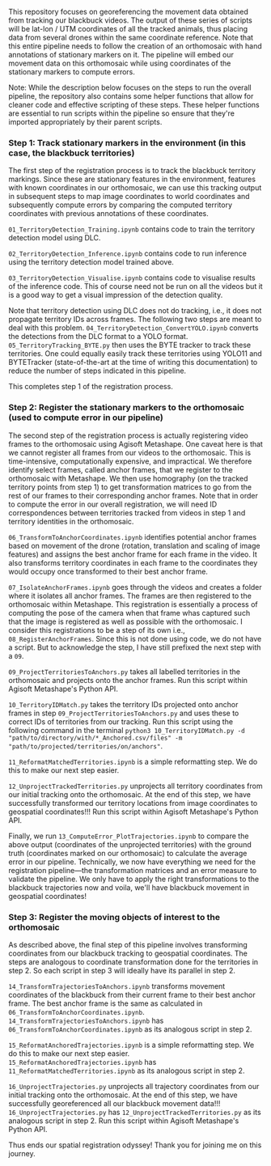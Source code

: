 This repository focuses on georeferencing the movement data obtained from tracking our blackbuck videos. The output of these series of scripts will be lat-lon / UTM coordinates of all the tracked animals, thus placing data from several drones within the same coordinate reference. Note that this entire pipeline needs to follow the creation of an orthomosaic with hand annotations of stationary markers on it. The pipeline will embed our movement data on this orthomosaic while using coordinates of the stationary markers to compute errors.

Note: While the description below focuses on the steps to run the overall pipeline, the repository also contains some helper functions that allow for cleaner code and effective scripting of these steps. These helper functions are essential to run scripts within the pipeline so ensure that they're imported appropriately by their parent scripts.

### Step 1: Track stationary markers in the environment (in this case, the blackbuck territories)

The first step of the registration process is to track the blackbuck territory markings. Since these are stationary features in the environment, features with known coordinates in our orthomosaic, we can use this tracking output in subsequent steps to map image coordinates to world coordinates and subsequently compute errors by comparing the computed territory coordinates with previous annotations of these coordinates.

`01_TerritoryDetection_Training.ipynb` contains code to train the territory detection model using DLC.

`02_TerritoryDetection_Inference.ipynb` contains code to run inference using the territory detection model trained above.

`03_TerritoryDetection_Visualise.ipynb` contains code to visualise results of the inference code. This of course need not be run on all the videos but it is a good way to get a visual impression of the detection quality.

Note that territory detection using DLC does not do tracking, i.e., it does not propagate territory IDs across frames. The following two steps are meant to deal with this problem. `04_TerritoryDetection_ConvertYOLO.ipynb` converts the detections from the DLC format to a YOLO format. `05_TerritoryTracking_BYTE.py` then uses the BYTE tracker to track these territories. One could equally easily track these territories using YOLO11 and BYTETracker (state-of-the-art at the time of writing this documentation) to reduce the number of steps indicated in this pipeline.

This completes step 1 of the registration process.


### Step 2: Register the stationary markers to the orthomosaic (used to compute error in our pipeline)

The second step of the registration process is actually registering video frames to the orthomosaic using Agisoft Metashape. One caveat here is that we cannot register all frames from our videos to the orthomosaic. This is time-intensive, computationally expensive, and impractical. We therefore identify select frames, called anchor frames, that we register to the orthomosaic with Metashape. We then use homography (on the tracked territory points from step 1) to get transformation matrices to go from the rest of our frames to their corresponding anchor frames. Note that in order to compute the error in our overall registration, we will need ID correspondences between territories tracked from videos in step 1 and territory identities in the orthomosaic.

`06_TransformToAnchorCoordinates.ipynb` identifies potential anchor frames based on movement of the drone (rotation, translation and scaling of image features) and assigns the best anchor frame for each frame in the video. It also transforms territory coordinates in each frame to the coordinates they would occupy once transformed to their best anchor frame.

`07_IsolateAnchorFrames.ipynb` goes through the videos and creates a folder where it isolates all anchor frames. The frames are then registered to the orthomosaic within Metashape. This registration is essentially a process of computing the pose of the camera when that frame whas captured such that the image is registered as well as possible with the orthomosaic. I consider this registrations to be a step of its own i.e., `08_RegisterAnchorFrames`. Since this is not done using code, we do not have a script. But to acknowledge the step, I have still prefixed the next step with a `09`.

`09_ProjectTerritoriesToAnchors.py` takes all labelled territories in the orthomosaic and projects onto the anchor frames. 
Run this script within Agisoft Metashape's Python API.

`10_TerritoryIDMatch.py` takes the territory IDs projected onto anchor frames in step `09_ProjectTerritoriesToAnchors.py` and uses these to correct IDs of territories from our tracking. 
Run this script using the following command in the terminal `python3 10_TerritoryIDMatch.py -d "path/to/directory/with/*_Anchored.csv/files" -m "path/to/projected/territories/on/anchors"`.

`11_ReformatMatchedTerritories.ipynb` is a simple reformatting step. We do this to make our next step easier.

`12_UnprojectTrackedTerritories.py` unprojects all territory coordinates from our initial tracking onto the orthomosaic. At the end of this step, we have successfully transformed our territory locations from image coordinates to geospatial coordinates!!!
Run this script within Agisoft Metashape's Python API.

Finally, we run `13_ComputeError_PlotTrajectories.ipynb` to compare the above output (coordinates of the unprojected territories) with the ground truth (coordinates marked on our orthomosaic) to calculate the average error in our pipeline. Technically, we now have everything we need for the registration pipeline—the transformation matrices and an error measure to validate the pipeline. We only have to apply the right transformations to the blackbuck trajectories now and voila, we'll have blackbuck movement in geospatial coordinates! 


### Step 3: Register the moving objects of interest to the orthomosaic

As described above, the final step of this pipeline involves transforming coordinates from our blackbuck tracking to geospatial coordinates. The steps are analogous to coordinate transformation done for the territories in step 2. So each script in step 3 will ideally have its parallel in step 2.

`14_TransformTrajectoriesToAnchors.ipynb` transforms movement coordinates of the blackbuck from their current frame to their best anchor frame. The best anchor frame is the same as calculated in `06_TransformToAnchorCoordinates.ipynb`. `14_TransformTrajectoriesToAnchors.ipynb` has `06_TransformToAnchorCoordinates.ipynb` as its analogous script in step 2.

`15_ReformatAnchoredTrajectories.ipynb` is a simple reformatting step. We do this to make our next step easier. `15_ReformatAnchoredTrajectories.ipynb` has `11_ReformatMatchedTerritories.ipynb` as its analogous script in step 2.

`16_UnprojectTrajectories.py` unprojects all trajectory coordinates from our initial tracking onto the orthomosaic. At the end of this step, we have successfully georeferenced all our blackbuck movement data!!! `16_UnprojectTrajectories.py` has `12_UnprojectTrackedTerritories.py` as its analogous script in step 2.
Run this script within Agisoft Metashape's Python API.

Thus ends our spatial registration odyssey! Thank you for joining me on this journey.


